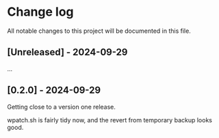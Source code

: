 # Change log

All notable changes to this project will be documented in this file.


## [Unreleased] - 2024-09-29

...

## [0.2.0] - 2024-09-29

Getting close to a version one release.

wpatch.sh is fairly tidy now, and the revert from temporary backup looks good.


